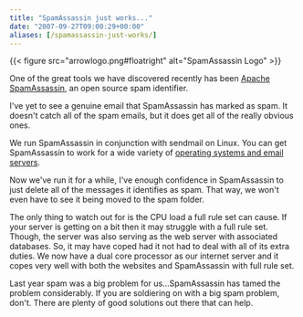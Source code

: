 ```yaml
---
title: "SpamAssassin just works..."
date: "2007-09-27T09:00:29+00:00"
aliases: [/spamassassin-just-works/]
---
```


{{< figure src="arrowlogo.png#floatright" alt="SpamAssassin Logo" >}}

One of the great tools we have discovered recently has been [Apache SpamAssassin](http://spamassassin.apache.org/), an open source spam identifier.

I've yet to see a genuine email that SpamAssassin has marked as spam. It doesn't catch all of the spam emails, but it does get all of the really obvious ones.

We run SpamAssassin in conjunction with sendmail on Linux. You can get SpamAssassin to work for a wide variety of [operating systems and email servers](http://wiki.apache.org/spamassassin/UsingSpamAssassin).

Now we've run it for a while, I've enough confidence in SpamAssassin to just delete all of the messages it identifies as spam. That way, we won't even have to see it being moved to the spam folder.

The only thing to watch out for is the CPU load a full rule set can cause. If your server is getting on a bit then it may struggle with a full rule set. Though, the server was also serving as the web server with associated databases. So, it may have coped had it not had to deal with all of its extra duties. We now have a dual core processor as our internet server and it copes very well with both the websites and SpamAssassin with full rule set.

Last year spam was a big problem for us...SpamAssassin has tamed the problem considerably. If you are soldiering on with a big spam problem, don't. There are plenty of good solutions out there that can help.
